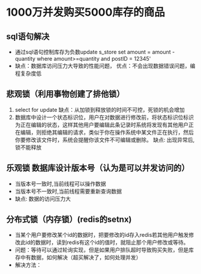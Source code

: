 # 1000万并发购买5000库存的商品
## sql语句解决
- 通过sql语句控制库存为负数update s_store set amount = amount - quantity where amount>=quantity and postID = 12345'
- 缺点：数据库访问压力大导致的性能问题， 优点：不会出现数据错误问题，编程复杂度低
## 悲观锁（利用事物创建了排他锁）
1. select for update 缺点：从加锁到释放锁的时间不可控，死锁的机会增加
2. 数据库中设计一个状态标识位，用户在对数据进行修改前，将状态标识位标识为正在编辑的状态，这样其他用户要编辑此条记录时系统将发现有其他用户正在编辑，则拒绝其编辑的请求，类似于你在操作系统中某文件正在执行，然后你要修改该文件时，系统会提醒你该文件不可编辑或删除。
缺点: 出现异常后, 锁不能释放

## 乐观锁 数据库设计版本号（认为是可以并发访问的）
- 当版本号一致时,当前线程可以操作数据
- 当版本号不一致时,当前线程需要重新查询数据
- 缺点: 数据的访问压力大
## 分布式锁（内存锁）(redis的setnx)
- 当某个用户要修改某个id的数据时，把要修改的id存入redis若其他用户触发修改此id的数据时，读到redis有这个id的值时，就阻止那个用户修改或等待。
- 问题：等待可以通过轮询实现，但是如果用户排队超时导致购买失败，但是库存中有数据，如何解决（超买解决了，如何处理并发）
- 解决方法：